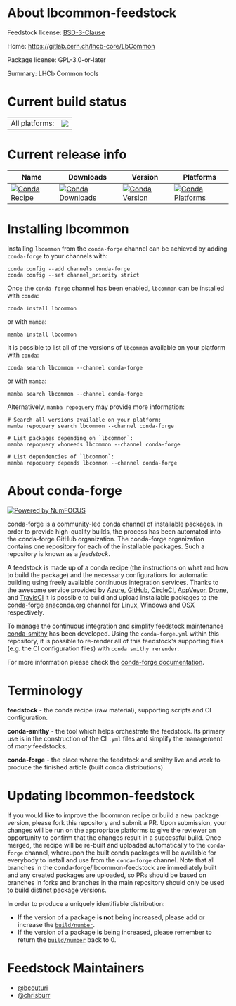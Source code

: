About lbcommon-feedstock
========================

Feedstock license: [BSD-3-Clause](https://github.com/conda-forge/lbcommon-feedstock/blob/main/LICENSE.txt)

Home: https://gitlab.cern.ch/lhcb-core/LbCommon

Package license: GPL-3.0-or-later

Summary: LHCb Common tools

Current build status
====================


<table><tr><td>All platforms:</td>
    <td>
      <a href="https://dev.azure.com/conda-forge/feedstock-builds/_build/latest?definitionId=10575&branchName=main">
        <img src="https://dev.azure.com/conda-forge/feedstock-builds/_apis/build/status/lbcommon-feedstock?branchName=main">
      </a>
    </td>
  </tr>
</table>

Current release info
====================

| Name | Downloads | Version | Platforms |
| --- | --- | --- | --- |
| [![Conda Recipe](https://img.shields.io/badge/recipe-lbcommon-green.svg)](https://anaconda.org/conda-forge/lbcommon) | [![Conda Downloads](https://img.shields.io/conda/dn/conda-forge/lbcommon.svg)](https://anaconda.org/conda-forge/lbcommon) | [![Conda Version](https://img.shields.io/conda/vn/conda-forge/lbcommon.svg)](https://anaconda.org/conda-forge/lbcommon) | [![Conda Platforms](https://img.shields.io/conda/pn/conda-forge/lbcommon.svg)](https://anaconda.org/conda-forge/lbcommon) |

Installing lbcommon
===================

Installing `lbcommon` from the `conda-forge` channel can be achieved by adding `conda-forge` to your channels with:

```
conda config --add channels conda-forge
conda config --set channel_priority strict
```

Once the `conda-forge` channel has been enabled, `lbcommon` can be installed with `conda`:

```
conda install lbcommon
```

or with `mamba`:

```
mamba install lbcommon
```

It is possible to list all of the versions of `lbcommon` available on your platform with `conda`:

```
conda search lbcommon --channel conda-forge
```

or with `mamba`:

```
mamba search lbcommon --channel conda-forge
```

Alternatively, `mamba repoquery` may provide more information:

```
# Search all versions available on your platform:
mamba repoquery search lbcommon --channel conda-forge

# List packages depending on `lbcommon`:
mamba repoquery whoneeds lbcommon --channel conda-forge

# List dependencies of `lbcommon`:
mamba repoquery depends lbcommon --channel conda-forge
```


About conda-forge
=================

[![Powered by
NumFOCUS](https://img.shields.io/badge/powered%20by-NumFOCUS-orange.svg?style=flat&colorA=E1523D&colorB=007D8A)](https://numfocus.org)

conda-forge is a community-led conda channel of installable packages.
In order to provide high-quality builds, the process has been automated into the
conda-forge GitHub organization. The conda-forge organization contains one repository
for each of the installable packages. Such a repository is known as a *feedstock*.

A feedstock is made up of a conda recipe (the instructions on what and how to build
the package) and the necessary configurations for automatic building using freely
available continuous integration services. Thanks to the awesome service provided by
[Azure](https://azure.microsoft.com/en-us/services/devops/), [GitHub](https://github.com/),
[CircleCI](https://circleci.com/), [AppVeyor](https://www.appveyor.com/),
[Drone](https://cloud.drone.io/welcome), and [TravisCI](https://travis-ci.com/)
it is possible to build and upload installable packages to the
[conda-forge](https://anaconda.org/conda-forge) [anaconda.org](https://anaconda.org/)
channel for Linux, Windows and OSX respectively.

To manage the continuous integration and simplify feedstock maintenance
[conda-smithy](https://github.com/conda-forge/conda-smithy) has been developed.
Using the ``conda-forge.yml`` within this repository, it is possible to re-render all of
this feedstock's supporting files (e.g. the CI configuration files) with ``conda smithy rerender``.

For more information please check the [conda-forge documentation](https://conda-forge.org/docs/).

Terminology
===========

**feedstock** - the conda recipe (raw material), supporting scripts and CI configuration.

**conda-smithy** - the tool which helps orchestrate the feedstock.
                   Its primary use is in the construction of the CI ``.yml`` files
                   and simplify the management of *many* feedstocks.

**conda-forge** - the place where the feedstock and smithy live and work to
                  produce the finished article (built conda distributions)


Updating lbcommon-feedstock
===========================

If you would like to improve the lbcommon recipe or build a new
package version, please fork this repository and submit a PR. Upon submission,
your changes will be run on the appropriate platforms to give the reviewer an
opportunity to confirm that the changes result in a successful build. Once
merged, the recipe will be re-built and uploaded automatically to the
`conda-forge` channel, whereupon the built conda packages will be available for
everybody to install and use from the `conda-forge` channel.
Note that all branches in the conda-forge/lbcommon-feedstock are
immediately built and any created packages are uploaded, so PRs should be based
on branches in forks and branches in the main repository should only be used to
build distinct package versions.

In order to produce a uniquely identifiable distribution:
 * If the version of a package **is not** being increased, please add or increase
   the [``build/number``](https://docs.conda.io/projects/conda-build/en/latest/resources/define-metadata.html#build-number-and-string).
 * If the version of a package **is** being increased, please remember to return
   the [``build/number``](https://docs.conda.io/projects/conda-build/en/latest/resources/define-metadata.html#build-number-and-string)
   back to 0.

Feedstock Maintainers
=====================

* [@bcouturi](https://github.com/bcouturi/)
* [@chrisburr](https://github.com/chrisburr/)

